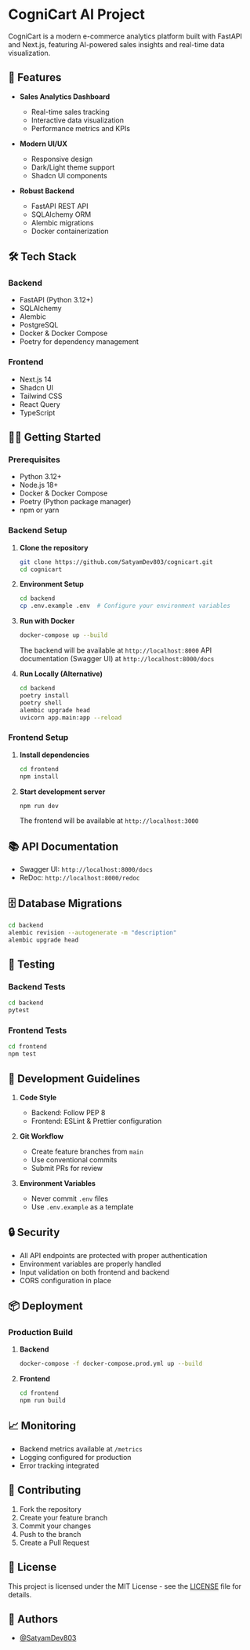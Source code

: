 # CogniCart AI Project

CogniCart is a modern e-commerce analytics platform built with FastAPI and Next.js, featuring AI-powered sales insights and real-time data visualization.

## 🚀 Features

- **Sales Analytics Dashboard**
  - Real-time sales tracking
  - Interactive data visualization
  - Performance metrics and KPIs

- **Modern UI/UX**
  - Responsive design
  - Dark/Light theme support
  - Shadcn UI components

- **Robust Backend**
  - FastAPI REST API
  - SQLAlchemy ORM
  - Alembic migrations
  - Docker containerization

## 🛠 Tech Stack

### Backend
- FastAPI (Python 3.12+)
- SQLAlchemy
- Alembic
- PostgreSQL
- Docker & Docker Compose
- Poetry for dependency management

### Frontend
- Next.js 14
- Shadcn UI
- Tailwind CSS
- React Query
- TypeScript

## 🏃‍♂️ Getting Started

### Prerequisites
- Python 3.12+
- Node.js 18+
- Docker & Docker Compose
- Poetry (Python package manager)
- npm or yarn

### Backend Setup

1. **Clone the repository**
   ```bash
   git clone https://github.com/SatyamDev803/cognicart.git
   cd cognicart
   ```

2. **Environment Setup**
   ```bash
   cd backend
   cp .env.example .env  # Configure your environment variables
   ```

3. **Run with Docker**
   ```bash
   docker-compose up --build
   ```
   The backend will be available at `http://localhost:8000`
   API documentation (Swagger UI) at `http://localhost:8000/docs`

4. **Run Locally (Alternative)**
   ```bash
   cd backend
   poetry install
   poetry shell
   alembic upgrade head
   uvicorn app.main:app --reload
   ```

### Frontend Setup

1. **Install dependencies**
   ```bash
   cd frontend
   npm install
   ```

2. **Start development server**
   ```bash
   npm run dev
   ```
   The frontend will be available at `http://localhost:3000`

## 📚 API Documentation

- Swagger UI: `http://localhost:8000/docs`
- ReDoc: `http://localhost:8000/redoc`

## 🗄 Database Migrations

```bash
cd backend
alembic revision --autogenerate -m "description"
alembic upgrade head
```

## 🧪 Testing

### Backend Tests
```bash
cd backend
pytest
```

### Frontend Tests
```bash
cd frontend
npm test
```

## 📝 Development Guidelines

1. **Code Style**
   - Backend: Follow PEP 8
   - Frontend: ESLint & Prettier configuration

2. **Git Workflow**
   - Create feature branches from `main`
   - Use conventional commits
   - Submit PRs for review

3. **Environment Variables**
   - Never commit `.env` files
   - Use `.env.example` as a template

## 🔒 Security

- All API endpoints are protected with proper authentication
- Environment variables are properly handled
- Input validation on both frontend and backend
- CORS configuration in place

## 📦 Deployment

### Production Build

1. **Backend**
   ```bash
   docker-compose -f docker-compose.prod.yml up --build
   ```

2. **Frontend**
   ```bash
   cd frontend
   npm run build
   ```

## 📈 Monitoring

- Backend metrics available at `/metrics`
- Logging configured for production
- Error tracking integrated

## 🤝 Contributing

1. Fork the repository
2. Create your feature branch
3. Commit your changes
4. Push to the branch
5. Create a Pull Request

## 📄 License

This project is licensed under the MIT License - see the [LICENSE](LICENSE) file for details.

## 👥 Authors

- [@SatyamDev803](https://github.com/SatyamDev803)